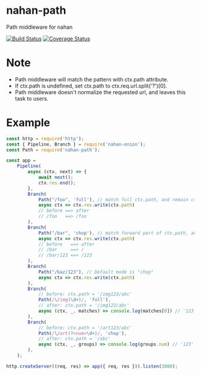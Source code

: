 # nahan-path

Path middleware for nahan

[![Build Status][travis-ci-image]][travis-ci-url]
[![Coverage Status][coveralls-image]][coveralls-url]

[travis-ci-image]: https://travis-ci.org/LabMemNo003/nahan-path.svg?branch=master
[travis-ci-url]: https://travis-ci.org/LabMemNo003/nahan-path
[coveralls-image]: https://coveralls.io/repos/github/LabMemNo003/nahan-path/badge.svg?branch=master
[coveralls-url]: https://coveralls.io/github/LabMemNo003/nahan-path?branch=master

# Note

- Path middleware will match the pattern with ctx.path attribute. 
- If ctx.path is undefined, set ctx.path to ctx.req.url.split('?')[0].
- Path middleware doesn't normalize the requested url, and leaves this task to users.

# Example

``` javascript
const http = require('http');
const { Pipeline, Branch } = require('nahan-onion');
const Path = require('nahan-path');

const app =
    Pipeline(
        async (ctx, next) => {
            await next();
            ctx.res.end();
        },
        Branch(
            Path("/foo", 'full'), // match full ctx.path, and remain ctx.path unchanged
            async ctx => ctx.res.write(ctx.path)
            // before ==> after
            // /foo   ==> /foo
        ),
        Branch(
            Path("/bar", 'chop'), // match forward part of ctx.path, and remove the matched part
            async ctx => ctx.res.write(ctx.path)
            // before   ==> after
            // /bar     ==> /
            // /bar/123 ==> /123
        ),
        Branch(
            Path("/baz/123"), // Default mode is "chop"
            async ctx => ctx.res.write(ctx.path)
        ),
        Branch(
            // before: ctx.path = '/img123/abc'
            Path(/\/img(\d+)/, 'full'),
            // after: ctx.path = '/img123/abc'
            async (ctx, _, matches) => console.log(matches[0]) // '123'
        ),
        Branch(
            // before: ctx.path = '/art123/abc'
            Path(/\/art(?<num>\d+)/, 'chop'),
            // after: ctx.path = '/abc'
            async (ctx, _, groups) => console.log(groups.num) // '123'
        ),
    );

http.createServer((req, res) => app({ req, res })).listen(3000);
```
